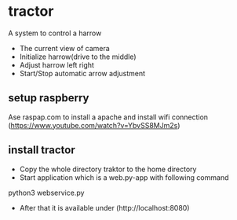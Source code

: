 # tractor
A system to control a harrow
- The current view of camera
- Initialize harrow(drive to the middle)
- Adjust harrow left right
- Start/Stop automatic arrow adjustment

## setup raspberry ##
Ase raspap.com to install a apache and install wifi connection
(https://www.youtube.com/watch?v=YbvSS8MJm2s)

## install tractor ##
- Copy the whole directory traktor to the home directory
- Start application which is a web.py-app with following command

python3 webservice.py

- After that it is available under (http://localhost:8080) 